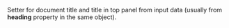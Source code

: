 Setter for document title and title in top panel from input data (usually from **heading** property in the same object).
